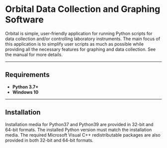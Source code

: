 # Orbital Data Collection and Graphing Software

Orbital is simple, user-friendly application for running Python scripts for data collection and/or controlling laboratory
instruments. The main focus of this application is to simplify user scripts as much as possible while providing all the
necessary features for graphing and data collection. See the manual for more details.

* * *
## Requirements

- **Python 3.7+**
- **Windows 10**

* * *
## Installation

Installation media for Python37 and Python39 are provided in 32-bit and 64-bit formats. The installed Python version must match the installation media. The required Microsoft Visual C++ redistributable packages are also provided in both 32-bit and 64-bit formats.
